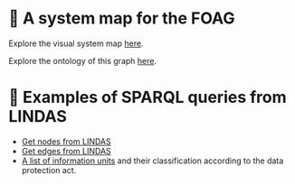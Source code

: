 # 🧭 A system map for the FOAG

Explore the visual system map [here](https://blw-ofag-ufag.github.io/system-map/index.html?lang=de).

Explore the ontology of this graph [here](https://service.tib.eu/webvowl/#iri=https://raw.githubusercontent.com/blw-ofag-ufag/system-map/refs/heads/main/graph.ttl).

# 🔎 Examples of SPARQL queries from LINDAS

- [Get nodes from LINDAS](https://s.zazuko.com/gmh9NR)
- [Get edges from LINDAS](https://s.zazuko.com/3wDcscR)
- [A list of information units](https://s.zazuko.com/2XsfNRB) and their classification according to the data protection act.